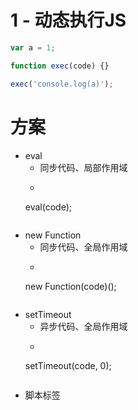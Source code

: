 # 1 - 动态执行JS

```js
var a = 1;

function exec(code) {}

exec('console.log(a)');
```

# 方案

 - eval
   - 同步代码、局部作用域
   - ```js
    eval(code);
   ```
 - new Function
   - 同步代码、全局作用域
   - ```js
    new Function(code)();
   ```
 - setTimeout
   - 异步代码、全局作用域
   - ```js
    setTimeout(code, 0);
   ```
 - 脚本标签 <script>
   - ```js
    var a = 1;
    function exec(code) {
      var script = document.createElement('script');
      script.textContent = code;
      document.head.appendChild(script);
    }
    exec('console.log(a)');
   ```
   - 同步代码、全局作用域